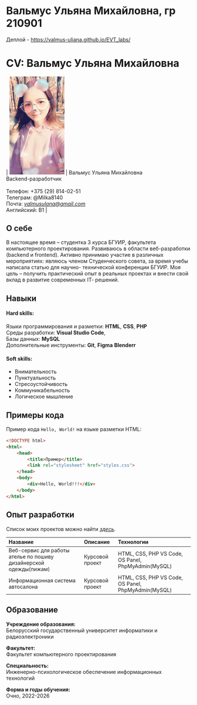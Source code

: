 # Вальмус Ульяна Михайловна, гр 210901 
Деплой - https://valmus-uliana.github.io/EVT_labs/

# CV: Вальмус Ульяна Михайловна

| <img src="lab10/foto.jpg" width="150"> | Вальмус Ульяна Михайловна <br>Backend-разработчик <br><br>Телефон: +375 (29) 814-02-51 <br>Телеграм: @Milka8140 <br>Почта: *valmusulana@gmail.com* <br>Английский: B1 |


## О себе

В настоящее время – студентка 3 курса БГУИР, факультета компьютерного проектирования. Развиваюсь в области веб-разработки (backend и frontend). Активно принимаю участие в различных
мероприятиях: являюсь членом Студенческого совета, за время учебы написала статью для научно- технической конференции БГУИР. Моя цель – получить практический опыт в реальных проектах и внести
свой вклад в развитие современных IT‑ решений.

## Навыки

#### Hard skills:

Языки программирования и разметки: **HTML**, **CSS**, **PHP** <br>
Среды разработки: **Visual Studio Code**,  <br>
Базы данных: **MySQL** <br>
Дополнительные инструменты: **Git**, **Figma** **Blenderr**

#### Soft skills:

- Внимательность
- Пунктуальность
- Стресоустойчивость
- Коммуникабельность
- Логическое мышление

## Примеры кода

Пример кода `Hello, World!` на языке разметки HTML:

```html
<!DOCTYPE html>
<html>
    <head>
        <title>Пример</title>
        <link rel="stylesheet" href="styles.css">
    </head>
    <body>
        <div>Hello, World!!!</div>
    </body>
</html>
```

## Опыт разработки

Список моих проектов можно найти *[здесь](https://github.com/Milka8140)*.

| Название | Описание | Технологии |
|:---|:---|:---|
| Веб-сервис для работы ателье по пошиву дизайнерской одежды(пижам) | Курсовой проект | HTML, CSS, PHP VS Code, OS Panel, PhpMyAdmin(MySQL) |
| Информационная система автосалона | Курсовой проект | HTML, CSS, PHP VS Code, OS Panel, PhpMyAdmin(MySQL) |



## Образование

**Учреждение образования:** <br>
Белорусский государственный университет информатики и радиоэлектроники

**Факультет:** <br>
Факультет компьютерного проектирования

**Специальность:** <br>
Инженерно-психологическое обеспечение информационных технологий

**Форма и годы обучения:** <br>
Очно, 2022-2026


